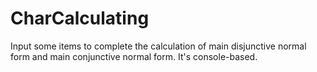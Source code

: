 # CharCalculating
 Input some items to complete the calculation of main disjunctive normal form and main conjunctive normal form.
 It's console-based.
